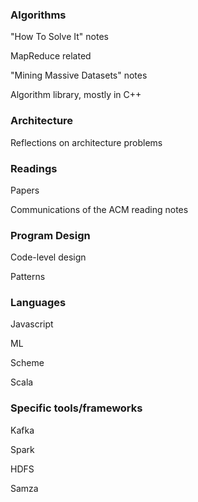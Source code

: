 ### Algorithms ###
"How To Solve It" notes

MapReduce related

"Mining Massive Datasets" notes

Algorithm library, mostly in C++

### Architecture ###
Reflections on architecture problems

### Readings ###
Papers

Communications of the ACM reading notes

### Program Design ###
Code-level design

Patterns

### Languages ###
Javascript

ML

Scheme

Scala

### Specific tools/frameworks ###
Kafka

Spark

HDFS

Samza
